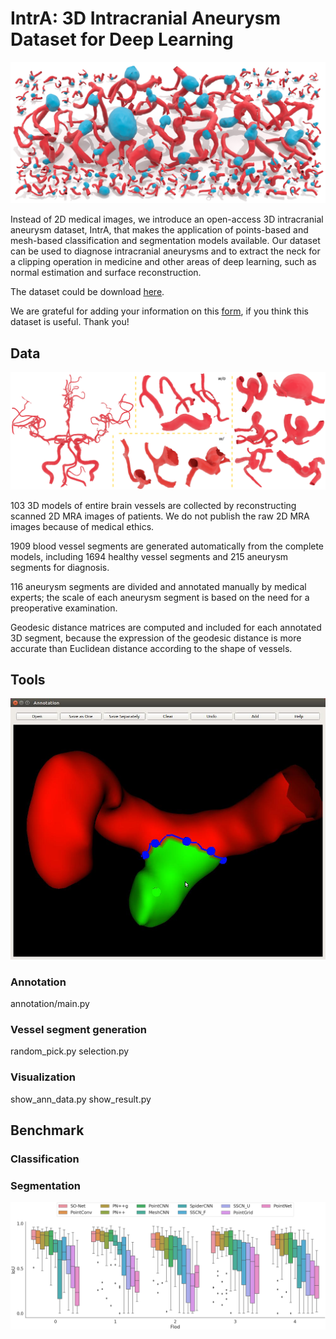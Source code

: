 # IntrA: 3D Intracranial Aneurysm Dataset for Deep Learning

![](images/paperfinal.jpg)

Instead of 2D medical images, we introduce an open-access 3D intracranial aneurysm dataset, IntrA, that makes the application of points-based and mesh-based classification and segmentation models available. Our dataset can be used to diagnose intracranial aneurysms and to extract the neck for a clipping operation in medicine and other areas of deep learning, such as normal estimation and surface reconstruction. 

The dataset could be download [here](https://drive.google.com/open?id=1QIKznnjWpbNPalYAzTq8ETwQeNZU0RdS).

We are grateful for adding your information on this [form](https://forms.gle/Ae2FFZLjYKVxKzas5), if you think this dataset is useful.
Thank you!

## Data

![](images/types.png)

103 3D models of entire brain vessels are collected by reconstructing scanned 2D MRA images of patients. We do not publish the raw 2D MRA images because of medical ethics. 

1909 blood vessel segments are generated automatically from the complete models, including 1694 healthy vessel segments and 215 aneurysm segments for diagnosis. 

116 aneurysm segments are divided and annotated manually by medical experts; the scale of each aneurysm segment is based on the need for a preoperative examination. 

Geodesic distance matrices are computed and included for each annotated 3D segment, because the expression of the geodesic distance is more accurate than Euclidean distance according to the shape of vessels. 

## Tools

![](images/ann_tool.jpg)

### Annotation

annotation/main.py

### Vessel segment generation

random_pick.py
selection.py

### Visualization

show_ann_data.py
show_result.py

## Benchmark

### Classification

### Segmentation

![](images/seg-results.png)
